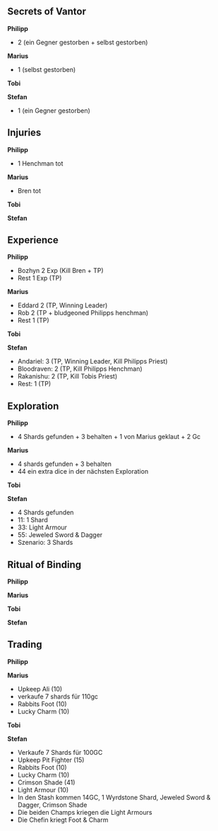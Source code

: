 ## Secrets of Vantor
**Philipp**  
  - 2 (ein Gegner gestorben + selbst gestorben)

**Marius**  
 - 1 (selbst gestorben)

**Tobi**  

**Stefan**  
 - 1 (ein Gegner gestorben)

## Injuries
**Philipp**  
  - 1 Henchman tot

**Marius**  
 - Bren tot

**Tobi**  

**Stefan**  

## Experience
**Philipp**  
  - Bozhyn 2 Exp (Kill Bren + TP)
  - Rest 1 Exp (TP)

**Marius**  
 - Eddard 2 (TP, Winning Leader)
 - Rob 2 (TP + bludgeoned Philipps henchman)
 - Rest 1 (TP)

**Tobi**  

**Stefan**  
 - Andariel: 3 (TP, Winning Leader, Kill Philipps Priest)
 - Bloodraven: 2 (TP, Kill Philipps Henchman)
 - Rakanishu: 2 (TP, Kill Tobis Priest)
 - Rest: 1 (TP)

## Exploration
**Philipp**  
  - 4 Shards gefunden + 3 behalten + 1 von Marius geklaut + 2 Gc 

**Marius**  
 - 4 shards gefunden + 3 behalten 
 - 44 ein extra dice in der nächsten Exploration 

**Tobi**  

**Stefan**  
 - 4 Shards gefunden
 - 11: 1 Shard
 - 33: Light Armour
 - 55: Jeweled Sword & Dagger
 - Szenario: 3 Shards

## Ritual of Binding
**Philipp**   

**Marius**  

**Tobi**  

**Stefan**  

## Trading
**Philipp**   

**Marius**  
 - Upkeep Ali (10)
 - verkaufe 7 shards für 110gc
 - Rabbits Foot (10)
 - Lucky Charm (10)

**Tobi**  

**Stefan**  
 - Verkaufe 7 Shards für 100GC
 - Upkeep Pit Fighter (15)
 - Rabbits Foot (10)
 - Lucky Charm (10)
 - Crimson Shade (41)
 - Light Armour (10)
 - In den Stash kommen 14GC, 1 Wyrdstone Shard, Jeweled Sword & Dagger, Crimson Shade
 - Die beiden Champs kriegen die Light Armours
 - Die Chefin kriegt Foot & Charm

